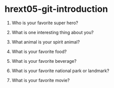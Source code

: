 # hrext05-git-introduction

1. Who is your favorite super hero?


2. What is one interesting thing about you?


3. What animal is your spirit animal?


4. What is your favorite food?


5. What is your favorite beverage?


6. What is your favorite national park or landmark?


7. What is your favorite movie?


